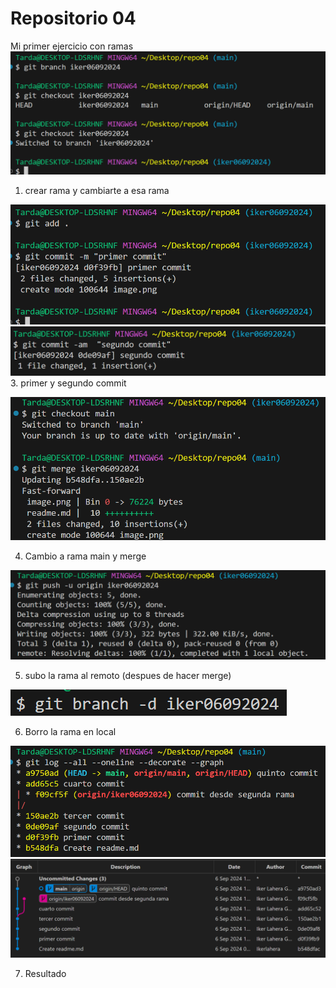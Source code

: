 # Repositorio 04

Mi primer ejercicio con ramas 
![alt text](image.png)
1. crear rama y cambiarte a esa rama

![alt text](image-1.png)
![alt text](image-2.png)
3. primer y segundo commit

![alt text](image-3.png)

4. Cambio a rama main y merge
   
![alt text](image-4.png)

5. subo la rama al remoto (despues de hacer merge)
   
![alt text](image-5.png)

6. Borro la rama en local

![alt text](image-6.png)
![alt text](image-7.png)

7. Resultado
